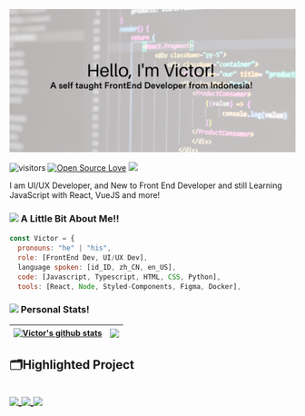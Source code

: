 <p align="center"><img src="https://github.com/mzmznasipadang/mzmznasipadang/blob/main/images/images1.png" width="600"></p>

![visitors](https://visitor-badge.laobi.icu/badge?page_id=mzmznasipadang.mzmznasipadang) 
[![Open Source Love](https://badges.frapsoft.com/os/v1/open-source.svg?v=102)](https://github.com/ellerbrock/open-source-badge/)
<img src="https://img.shields.io/twitter/follow/mzmznasipadang?style=for-the-badge" width="180">

<p>I am UI/UX Developer, and New to Front End Developer and still Learning JavaScript with React, VueJS and more!<p/>

### <img src="https://media.giphy.com/media/CVAPfaCdZ1XUKY3MwZ/giphy.gif" width="50"> A Little Bit About Me!! 

```javascript
const Victor = {
  pronouns: "he" | "his",
  role: [FrontEnd Dev, UI/UX Dev], 
  language spoken: [id_ID, zh_CN, en_US],
  code: [Javascript, Typescript, HTML, CSS, Python],
  tools: [React, Node, Styled-Components, Figma, Docker],
```

### <img src="https://media.giphy.com/media/ICOgUNjpvO0PC/giphy.gif" width="100"> Personal Stats!

| <a href="https://github.com/mzmznasipadang/mzmznasipadang"><img align="center" src="https://github-readme-stats.vercel.app/api?username=mzmznasipadang&show_icons=true&include_all_commits=true&theme=algolia&hide_border=true" alt="Victor's github stats" /></a> | <a href="https://github.com/mzmznasipadang/github-readme-stats"><img align="center" src="https://github-readme-stats.vercel.app/api/top-langs/?username=mzmznasipadang&layout=compact&theme=algolia&hide_border=true" /></a> |
| ------------- | ------------- |

<h2>🗂️Highlighted Project<h2/>

<a href="https://github.com/mzmznasipadang/new-sycomora">
 <img align="center" src="https://github-readme-stats.vercel.app/api/pin/?username=mzmznasipadang&repo=new-sycomora&theme=cobalt&show_icons=true&include_all_commits=true" />
<a/>

<a href="https://github.com/sycomora/web-strapi">
 <img align="center" src="https://github-readme-stats.vercel.app/api/pin/?username=sycomora&repo=web-strapi&theme=cobalt&show_icons=true&include_all_commits=true" />
<a/>

<a href="https://github.com/mzmznasipadang/laravel">
 <img align="center" src="https://github-readme-stats.vercel.app/api/pin/?username=mzmznasipadang&repo=laravel&theme=cobalt&show_icons=true&include_all_commits=true" />
<a/>
